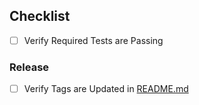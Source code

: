 ## Checklist

- [ ] Verify Required Tests are Passing

### Release

- [ ] Verify Tags are Updated in [README.md](README.md)
